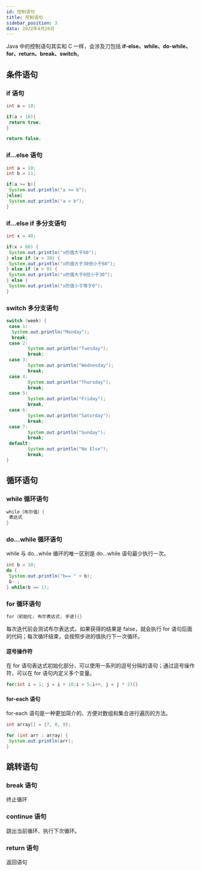 ```yaml
---
id: 控制语句
title: 控制语句
sidebar_position: 3
data: 2022年4月26日 
---
```


Java 中的控制语句其实和 C 一样，会涉及刀包括 **if-else、while、do-while、for、return、break、switch**。

## 条件语句

### if 语句

```java
int a = 10;

if(a > 10){
 return true;
}

return false;
```

### if...else 语句

```java
int a = 10;
int b = 11;

if(a >= b){
 System.out.println("a >= b");
}else{
 System.out.println("a < b");
}
```

### if...else if 多分支语句

```java
int x = 40;

if(x > 60) {
 System.out.println("x的值大于60");
} else if (x > 30) {
 System.out.println("x的值大于30但小于60");
} else if (x > 0) {
 System.out.println("x的值大于0但小于30");
} else {
 System.out.println("x的值小于等于0");
}
```

### switch 多分支语句

```java
switch (week) {
 case 1:
  System.out.println("Monday");
  break;
 case 2:
        System.out.println("Tuesday");
        break;
 case 3:
        System.out.println("Wednesday");
        break;
 case 4:
        System.out.println("Thursday");
        break;
 case 5:
        System.out.println("Friday");
        break;
 case 6:
        System.out.println("Saturday");
        break;
 case 7:
        System.out.println("Sunday");
        break;
 default:
        System.out.println("No Else");
        break;
}
```

## 循环语句

### while 循环语句

```java
while（布尔值）{
 表达式
}
```

### do...while 循环语句

while 与 do...while 循环的唯一区别是 do...while 语句最少执行一次。

```java
int b = 10;
do {
 System.out.println("b== " + b);
 b--;
} while(b == 1);
```

### for 循环语句

```java
for（初始化; 布尔表达式; 步进){}
```

每次迭代前会测试布尔表达式，如果获得的结果是 false，就会执行 for 语句后面的代码；每次循环结束，会按照步进的值执行下一次循环。

#### 逗号操作符

在 for 语句表达式初始化部分，可以使用一系列的逗号分隔的语句；通过逗号操作符，可以在 for 语句内定义多个变量。

```java
for(int i = 1; j = i + 10;i < 5;i++, j = j * 2){}
```

#### for-each 语句

for-each 语句是一种更加简介的、方便对数组和集合进行遍历的方法。

```java
int array[] = {7, 8, 9};

for (int arr : array) {
 System.out.println(arr);
}
```

## 跳转语句

### break 语句

终止循环

### continue 语句

跳出当前循环、执行下次循环。

### return 语句

返回语句
